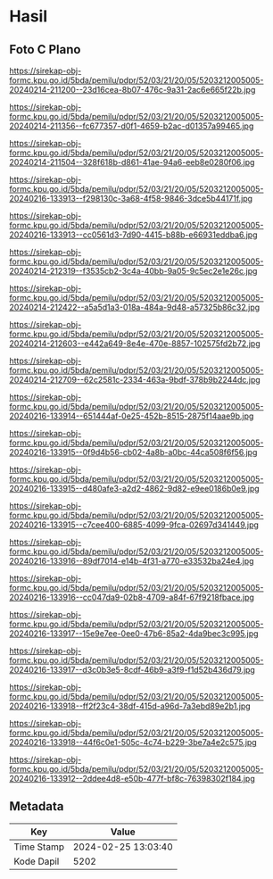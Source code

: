 # Hasil

## Foto C Plano

https://sirekap-obj-formc.kpu.go.id/5bda/pemilu/pdpr/52/03/21/20/05/5203212005005-20240214-211200--23d16cea-8b07-476c-9a31-2ac6e665f22b.jpg

https://sirekap-obj-formc.kpu.go.id/5bda/pemilu/pdpr/52/03/21/20/05/5203212005005-20240214-211356--fc677357-d0f1-4659-b2ac-d01357a99465.jpg

https://sirekap-obj-formc.kpu.go.id/5bda/pemilu/pdpr/52/03/21/20/05/5203212005005-20240214-211504--328f618b-d861-41ae-94a6-eeb8e0280f06.jpg

https://sirekap-obj-formc.kpu.go.id/5bda/pemilu/pdpr/52/03/21/20/05/5203212005005-20240216-133913--f298130c-3a68-4f58-9846-3dce5b44171f.jpg

https://sirekap-obj-formc.kpu.go.id/5bda/pemilu/pdpr/52/03/21/20/05/5203212005005-20240216-133913--cc0561d3-7d90-4415-b88b-e66931eddba6.jpg

https://sirekap-obj-formc.kpu.go.id/5bda/pemilu/pdpr/52/03/21/20/05/5203212005005-20240214-212319--f3535cb2-3c4a-40bb-9a05-9c5ec2e1e26c.jpg

https://sirekap-obj-formc.kpu.go.id/5bda/pemilu/pdpr/52/03/21/20/05/5203212005005-20240214-212422--a5a5d1a3-018a-484a-9d48-a57325b86c32.jpg

https://sirekap-obj-formc.kpu.go.id/5bda/pemilu/pdpr/52/03/21/20/05/5203212005005-20240214-212603--e442a649-8e4e-470e-8857-102575fd2b72.jpg

https://sirekap-obj-formc.kpu.go.id/5bda/pemilu/pdpr/52/03/21/20/05/5203212005005-20240214-212709--62c2581c-2334-463a-9bdf-378b9b2244dc.jpg

https://sirekap-obj-formc.kpu.go.id/5bda/pemilu/pdpr/52/03/21/20/05/5203212005005-20240216-133914--651444af-0e25-452b-8515-2875f14aae9b.jpg

https://sirekap-obj-formc.kpu.go.id/5bda/pemilu/pdpr/52/03/21/20/05/5203212005005-20240216-133915--0f9d4b56-cb02-4a8b-a0bc-44ca508f6f56.jpg

https://sirekap-obj-formc.kpu.go.id/5bda/pemilu/pdpr/52/03/21/20/05/5203212005005-20240216-133915--d480afe3-a2d2-4862-9d82-e9ee0186b0e9.jpg

https://sirekap-obj-formc.kpu.go.id/5bda/pemilu/pdpr/52/03/21/20/05/5203212005005-20240216-133915--c7cee400-6885-4099-9fca-02697d341449.jpg

https://sirekap-obj-formc.kpu.go.id/5bda/pemilu/pdpr/52/03/21/20/05/5203212005005-20240216-133916--89df7014-e14b-4f31-a770-e33532ba24e4.jpg

https://sirekap-obj-formc.kpu.go.id/5bda/pemilu/pdpr/52/03/21/20/05/5203212005005-20240216-133916--cc047da9-02b8-4709-a84f-67f9218fbace.jpg

https://sirekap-obj-formc.kpu.go.id/5bda/pemilu/pdpr/52/03/21/20/05/5203212005005-20240216-133917--15e9e7ee-0ee0-47b6-85a2-4da9bec3c995.jpg

https://sirekap-obj-formc.kpu.go.id/5bda/pemilu/pdpr/52/03/21/20/05/5203212005005-20240216-133917--d3c0b3e5-8cdf-46b9-a3f9-f1d52b436d79.jpg

https://sirekap-obj-formc.kpu.go.id/5bda/pemilu/pdpr/52/03/21/20/05/5203212005005-20240216-133918--ff2f23c4-38df-415d-a96d-7a3ebd89e2b1.jpg

https://sirekap-obj-formc.kpu.go.id/5bda/pemilu/pdpr/52/03/21/20/05/5203212005005-20240216-133918--44f6c0e1-505c-4c74-b229-3be7a4e2c575.jpg

https://sirekap-obj-formc.kpu.go.id/5bda/pemilu/pdpr/52/03/21/20/05/5203212005005-20240216-133912--2ddee4d8-e50b-477f-bf8c-76398302f184.jpg


## Metadata

| Key        | Value               |
| ---------- | ------------------- |
| Time Stamp | 2024-02-25 13:03:40 |
| Kode Dapil | 5202                |



